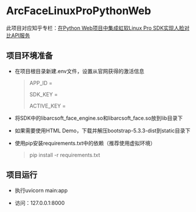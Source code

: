 # ArcFaceLinuxProPythonWeb

此项目对应知乎专栏：[在Python Web项目中集成虹软Linux Pro SDK实现人脸对比API服务](https://zhuanlan.zhihu.com/p/7333724729)

## 项目环境准备

- 在项目根目录新建.env文件，设置从官网获得的激活信息

    > APP_ID =
    > 
    > SDK_KEY =
    >  
    > ACTIVE_KEY = 

- 将SDK中的libarcsoft_face_engine.so和libarcsoft_face.so放到lib目录下

- 如果需要使用HTML Demo，下载并解压bootstrap-5.3.3-dist到static目录下

- 使用pip安装requirements.txt中的依赖（推荐使用虚拟环境）

    > pip install -r requirements.txt

## 项目运行

- 执行uvicorn main:app

- 访问：127.0.0.1:8000
